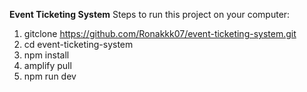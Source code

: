 **Event Ticketing System**
Steps to run this project on your computer:
1. gitclone https://github.com/Ronakkk07/event-ticketing-system.git
2. cd event-ticketing-system
3. npm install
4. amplify pull
5. npm run dev
